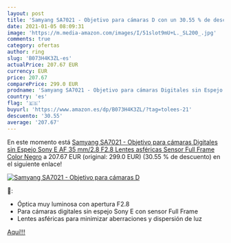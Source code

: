 ```yaml
---
layout: post
title: 'Samyang SA7021 - Objetivo para cámaras D con un 30.55 % de descuento'
date: 2021-01-05 08:09:31
image: 'https://m.media-amazon.com/images/I/51slot9mU+L._SL200_.jpg'
comments: true
category: ofertas
author: ring
slug: 'B073H4K3ZL-es'
actualPrice: 207.67 EUR
currency: EUR
price: 207.67
comparePrice: 299.0 EUR
prodname: 'Samyang SA7021 - Objetivo para cámaras Digitales sin Espejo Sony E  AF 35 mm/2.8  F2.8  Lentes asféricas  Sensor Full Frame  Color Negro'
country: 'es'
flag: '🇪🇸'
buyurl: 'https://www.amazon.es/dp/B073H4K3ZL/?tag=tolees-21'
descuento: '30.55'
average: '207.67'
---
```


En este momento está [Samyang SA7021 - Objetivo para cámaras Digitales sin Espejo Sony E  AF 35 mm/2.8  F2.8  Lentes asféricas  Sensor Full Frame  Color Negro](https://www.amazon.es/dp/B073H4K3ZL/?tag=tolees-21) a 207.67 EUR (original: 299.0 EUR) (30.55 %  de descuento) en el siguiente enlace!

[![Samyang SA7021 - Objetivo para cámaras D](https://m.media-amazon.com/images/I/51slot9mU+L._SL200_.jpg)](https://www.amazon.es/dp/B073H4K3ZL/?tag=tolees-21)

🔎:

- Óptica muy luminosa con apertura F2.8
- Para cámaras digitales sin espejo Sony E con sensor Full Frame
- Lentes asféricas para minimizar aberraciones y dispersión de luz

[Aquí!!!](https://www.amazon.es/dp/B073H4K3ZL/?tag=tolees-21)
